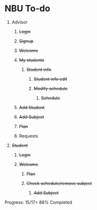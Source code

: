 # NBU To-do


1.  Advisor

    1.  ~~Login~~

    2.  ~~Signup~~

    3.  ~~Welcome~~

    4.  ~~My students~~

        1. ~~Student info~~

            1.  ~~Student info edit~~

            2.  ~~Modify schedule~~

                1.  ~~Schedule~~

    5.  ~~Add Student~~

    6.  ~~Add Subject~~

    7.  ~~Plan~~

    8.  Requests

2.  ~~Student~~

    1.  ~~Login~~

    2.  ~~Welcome~~

        1.  ~~Plan~~

        2.  ~~Check schedule/remove subject~~

            1.  ~~Add Subject~~

Progress: 15/17= 88% Completed
